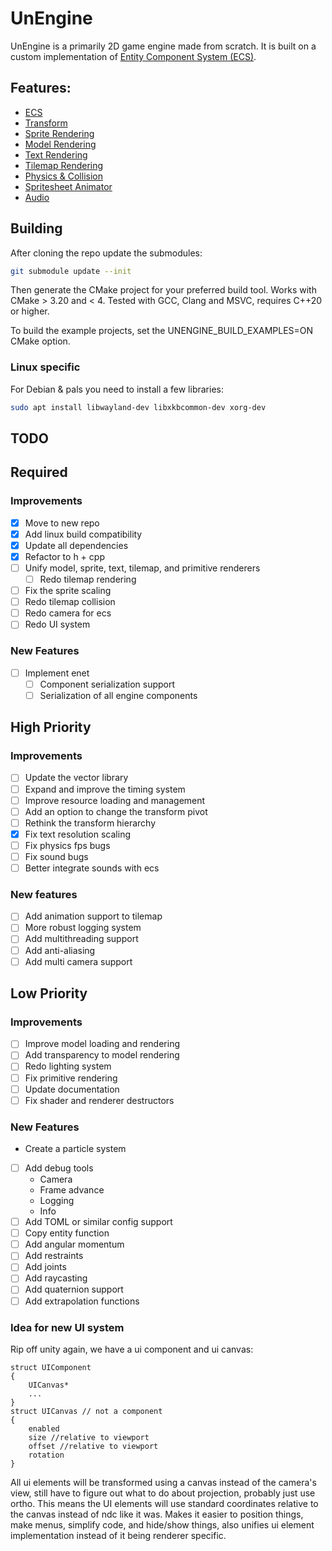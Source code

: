 # UnEngine

UnEngine is a primarily 2D game engine made from scratch. 
It is built on a custom implementation of [Entity Component System (ECS)](doc/ECS%20Reference.md).

## Features:
- [ECS](doc/ECS%20Reference.md)
- [Transform](doc/Transform%20Reference.md)
- [Sprite Rendering](doc/Sprite%20Reference.md)
- [Model Rendering](todo)
- [Text Rendering](doc/TextRender%20Reference.md)
- [Tilemap Rendering](doc/Tiled%20Reference.md)
- [Physics & Collision](doc/Physics%20Reference.md)
- [Spritesheet Animator](doc/Sprite%20Reference.md)
- [Audio](doc/Audio%20Reference.md)

## Building
After cloning the repo update the submodules:
```bash
git submodule update --init
```
Then generate the CMake project for your preferred build tool. Works with CMake > 3.20 and < 4. Tested with GCC, Clang and MSVC, requires C++20 or higher.

To build the example projects, set the UNENGINE_BUILD_EXAMPLES=ON CMake option.

### Linux specific
For Debian & pals you need to install a few libraries:
```bash
sudo apt install libwayland-dev libxkbcommon-dev xorg-dev
```

## TODO
## Required
### Improvements
- [x] Move to new repo
- [x] Add linux build compatibility
- [x] Update all dependencies
- [x] Refactor to h + cpp
- [ ] Unify model, sprite, text, tilemap, and primitive renderers
  - [ ] Redo tilemap rendering
- [ ] Fix the sprite scaling
- [ ] Redo tilemap collision
- [ ] Redo camera for ecs
- [ ] Redo UI system

### New Features
- [ ] Implement enet
  - [ ] Component serialization support
  - [ ] Serialization of all engine components

## High Priority
### Improvements
- [ ] Update the vector library
- [ ] Expand and improve the timing system
- [ ] Improve resource loading and management
- [ ] Add an option to change the transform pivot
- [ ] Rethink the transform hierarchy
- [x] Fix text resolution scaling
- [ ] Fix physics fps bugs
- [ ] Fix sound bugs
- [ ] Better integrate sounds with ecs

### New features
- [ ] Add animation support to tilemap
- [ ] More robust logging system
- [ ] Add multithreading support
- [ ] Add anti-aliasing
- [ ] Add multi camera support

## Low Priority
### Improvements
- [ ] Improve model loading and rendering
- [ ] Add transparency to model rendering
- [ ] Redo lighting system
- [ ] Fix primitive rendering
- [ ] Update documentation
- [ ] Fix shader and renderer destructors

### New Features
- Create a particle system
- [ ] Add debug tools
  - Camera
  - Frame advance
  - Logging
  - Info
- [ ] Add TOML or similar config support
- [ ] Copy entity function
- [ ] Add angular momentum
- [ ] Add restraints
- [ ] Add joints
- [ ] Add raycasting
- [ ] Add quaternion support
- [ ] Add extrapolation functions

### Idea for new UI system
Rip off unity again, we have a ui component and ui canvas:
```
struct UIComponent
{
    UICanvas*
    ...
}
struct UICanvas // not a component
{
    enabled
    size //relative to viewport
    offset //relative to viewport
    rotation 
}
```
All ui elements will be transformed using a canvas instead of the camera's view, still have to figure out what to do about projection, probably just use ortho.
This means the UI elements will use standard coordinates relative to the canvas instead of ndc like it was. Makes it easier to position things, make menus, simplify code, and hide/show things, also unifies ui element implementation instead of it being renderer specific.
